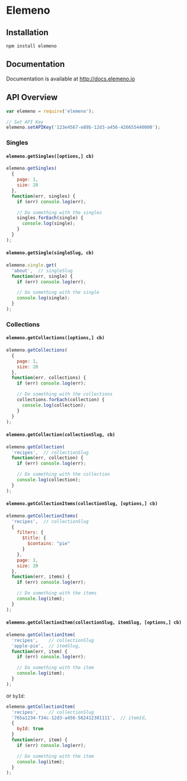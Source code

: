 # Elemeno

## Installation

`npm install elemeno`

## Documentation

Documentation is available at http://docs.elemeno.io

## API Overview

```js
var elemeno = require('elemeno');

// Set API Key
elemeno.setAPIKey('123e4567-e89b-12d3-a456-426655440000');
```

### Singles

#### `elemeno.getSingles([options,] cb)`

```js
elemeno.getSingles(
  {
    page: 1,
    size: 20
  },
  function(err, singles) {
    if (err) console.log(err);

    // Do something with the singles
    singles.forEach(single) {
      console.log(single);
    }
  }
);
```

#### `elemeno.getSingle(singleSlug, cb)`

```js
elemeno.single.get(
  'about',  // singleSlug
  function(err, single) {
    if (err) console.log(err);

    // Do something with the single
    console.log(single);
  }
);
```

### Collections

#### `elemeno.getCollections([options,] cb)`

```js
elemeno.getCollections(
  {
    page: 1,
    size: 20
  },
  function(err, collections) {
    if (err) console.log(err);

    // Do something with the collections
    collections.forEach(collection) {
      console.log(collection);
    }
  }
);
```

#### `elemeno.getCollection(collectionSlug, cb)`

```js
elemeno.getCollection(
  'recipes',  // collectionSlug
  function(err, collection) {
    if (err) console.log(err);

    // Do something with the collection
    console.log(collection);
  }
);
```

#### `elemeno.getCollectionItems(collectionSlug, [options,] cb)`

```js
elemeno.getCollectionItems(
  'recipes',  // collectionSlug
  {
    filters: {
      $title: {
        $contains: "pie"
      }
    },
    page: 1,
    size: 20
  },
  function(err, items) {
    if (err) console.log(err);

    // Do something with the items
    console.log(item);
  }
);
```

#### `elemeno.getCollectionItem(collectionSlug, itemSlug, [options,] cb)`

```js
elemeno.getCollectionItem(
  'recipes',    // collectionSlug
  'apple-pie',  // itemSlug,
  function(err, item) {
    if (err) console.log(err);

    // Do something with the item
    console.log(item);
  }
);
```

or `byId`:

```js
elemeno.getCollectionItem(
  'recipes',    // collectionSlug
  '765a1234-f34c-12d3-a456-562412381111',  // itemId,
  {
    byId: true
  }
  function(err, item) {
    if (err) console.log(err);

    // Do something with the item
    console.log(item);
  }
);
```